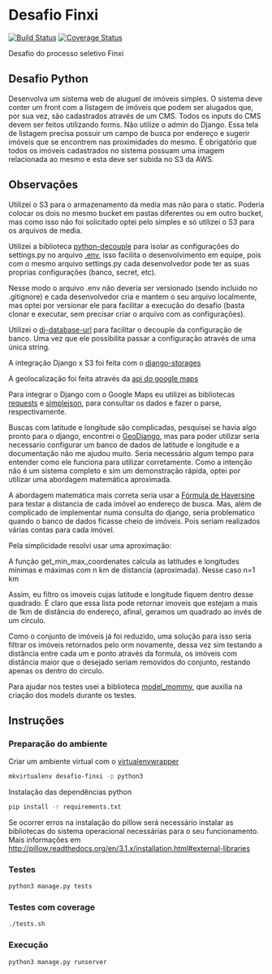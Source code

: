 # Desafio Finxi

[![Build Status](https://travis-ci.org/diegorocha/desafio-finxi.svg?branch=master)](https://travis-ci.org/diegorocha/desafio-finxi)
[![Coverage Status](https://coveralls.io/repos/github/diegorocha/desafio-finxi/badge.svg?branch=master)](https://coveralls.io/github/diegorocha/desafio-finxi?branch=master)

Desafio do processo seletivo Finxi

## Desafio Python

Desenvolva um sistema web de aluguel de imóveis simples. O sistema deve conter um front com a listagem de imóveis que podem ser alugados que, por sua vez, são cadastrados através de um CMS. Todos os inputs do CMS devem ser feitos utilizando forms. Não utilize o admin do Django.
Essa tela de listagem precisa possuir um campo de busca por endereço e sugerir imóveis que se encontrem nas proximidades do mesmo.
É obrigatório que todos os imóveis cadastrados no sistema possuam uma imagem relacionada ao mesmo e esta deve ser subida no S3 da AWS.

## Observações

Utilizei o S3 para o armazenamento da media mas não para o static. Poderia colocar os dois no mesmo bucket em pastas diferentes ou em outro bucket, mas como isso não foi solicitado optei pelo simples e só utilizei o S3 para os arquivos de media.

Utilizei a biblioteca [python-decouple](https://github.com/henriquebastos/python-decouple) para isolar as configurações do settings.py no arquivo [.env](https://github.com/diegorocha/desafio-finxi/blob/master/aluguel/.env), isso facilita o desenvolvimento em equipe, pois com o mesmo arquivo settings.py cada desenvolvedor pode ter as suas proprias configurações (banco, secret, etc).

Nesse modo o arquivo .env não deveria ser versionado (sendo incluido no .gitignore) e cada desenvolvedor cria e mantem o seu arquivo localmente, mas optei por versionar ele para facilitar a execução do desafio (basta clonar e executar, sem precisar criar o arquivo com as configurações).

Utilizei o [dj-database-url](https://github.com/kennethreitz/dj-database-url) para facilitar o decouple da configuração de banco. Uma vez que ele possibilita passar a configuração através de uma única string.

A integração Django x S3 foi feita com o [django-storages](https://github.com/jschneier/django-storages)

A geolocalização foi feita através da [api do google maps](https://developers.google.com/maps/documentation/geocoding/intro?hl=pt-br)

Para integrar o Django com o Google Maps eu utilizei as bibliotecas [requests](http://docs.python-requests.org/en/master/) e [simplejson](http://simplejson.readthedocs.org/en/latest/), para consultar os dados e fazer o parse, respectivamente.

Buscas com latitude e longitude são complicadas, pesquisei se havia algo pronto para o django, encontrei o [GeoDjango](https://docs.djangoproject.com/en/1.9/ref/contrib/gis/), mas para poder utilizar seria necessario configurar um banco de dados de latitude e longitude e a documentação não me ajudou muito. Seria necessário algum tempo para entender como ele funciona para utilizar corretamente. Como a intenção não é um sistema completo e sim um demonstração rápida, optei por utilizar uma abordagem matemática aproximada.

A abordagem matemática mais correta seria usar a [Fórmula de Haversine](https://pt.wikipedia.org/wiki/F%C3%B3rmula_de_Haversine) para testar a distancia de cada imóvel ao endereço de busca. Mas, além de complicado de implementar numa consulta do django, seria problematico quando o banco de dados ficasse cheio de imóveis. Pois seriam realizados várias contas para cada imóvel. 

Pela simplicidade resolvi usar uma aproximação:

A função get_min_max_coordenates calcula as latitudes e longitudes mínimas e máximas com n km de distancia (aproximada). Nesse caso n=1 km

Assim, eu filtro os imoveis cujas latitude e longitude fiquem dentro desse quadrado. É claro que essa lista pode retornar imoveis que estejam a mais de 1km de distância do endereço, afinal, geramos um quadrado ao invés de um circulo.

Como o conjunto de imóveis já foi reduzido, uma solução para isso seria filtrar os imóveis retornados pelo orm novamente, dessa vez sim testando a distância entre cada um e ponto através da formula, os imóveis com distância maior que o desejado seriam removidos do conjunto, restando apenas os dentro do circulo.

Para ajudar nos testes usei a biblioteca [model_mommy](https://github.com/vandersonmota/model_mommy), que auxilia na criação dos models durante os testes.

## Instruções

### Preparação do ambiente 

Criar um ambiente virtual com o [virtualenvwrapper](https://virtualenvwrapper.readthedocs.io/en/latest/)

```sh
mkvirtualenv desafio-finxi -p python3
```

Instalação das dependências python
```sh
pip install -r requirements.txt

```

Se ocorrer erros na instalação do pillow será necessário instalar as bibliotecas do sistema operacional necessárias para o seu funcionamento. Mais informações em http://pillow.readthedocs.org/en/3.1.x/installation.html#external-libraries

### Testes

```sh
python3 manage.py tests
```

### Testes com coverage

```sh
./tests.sh
```

### Execução
```sh
python3 manage.py runserver
```

